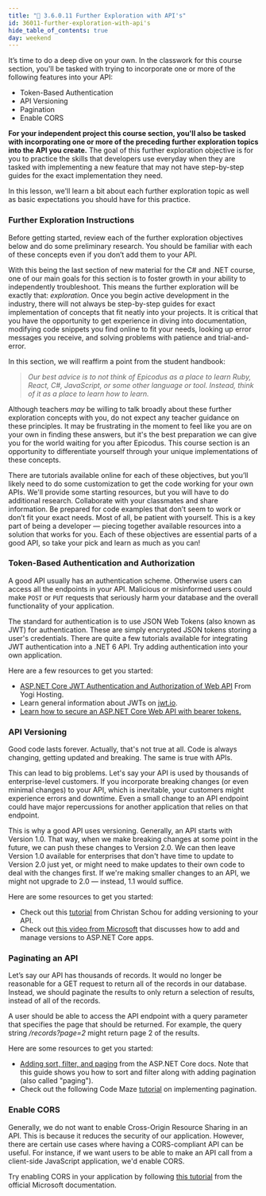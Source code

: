 ```yaml
---
title: "📓 3.6.0.11 Further Exploration with API's"
id: 36011-further-exploration-with-api's
hide_table_of_contents: true
day: weekend
---
```


It’s time to do a deep dive on your own. In the classwork for this course section, you'll be tasked with trying to incorporate one or more of the following features into your API:

* Token-Based Authentication
* API Versioning
* Pagination
* Enable CORS

**For your independent project this course section, you'll also be tasked with incorporating one or more of the preceding further exploration topics into the API you create.** The goal of this further exploration objective is for you to practice the skills that developers use everyday when they are tasked with implementing a new feature that may not have step-by-step guides for the exact implementation they need.

In this lesson, we'll learn a bit about each further exploration topic as well as basic expectations you should have for this practice. 

### Further Exploration Instructions

Before getting started, review each of the further exploration objectives below and do some preliminary research. You should be familiar with each of these concepts even if you don’t add them to your API.

With this being the last section of new material for the C# and .NET course, one of our main goals for this section is to foster growth in your ability to independently troubleshoot. This means the further exploration will be exactly that: *exploration*. Once you begin active development in the industry, there will not always be step-by-step guides for exact implementation of concepts that fit neatly into your projects. It is critical that you have the opportunity to get experience in diving into documentation, modifying code snippets you find online to fit your needs, looking up error messages you receive, and solving problems with patience and trial-and-error. 

In this section, we will reaffirm a point from the student handbook: 

> _Our best advice is to not think of Epicodus as a place to learn Ruby, React, C#, JavaScript, or some other language or tool. Instead, think of it as a place to learn how to learn._ 

Although teachers _may_ be willing to talk broadly about these further exploration concepts with you, do not expect any teacher guidance on these principles. It may be frustrating in the moment to feel like you are on your own in finding these answers, but it's the best preparation we can give you for the world waiting for you after Epicodus. This course section is an opportunity to differentiate yourself through your unique implementations of these concepts.

There are tutorials available online for each of these objectives, but you’ll likely need to do some customization to get the code working for your own APIs. We'll provide some starting resources, but you will have to do additional research. Collaborate with your classmates and share information. Be prepared for code examples that don’t seem to work or don’t fit your exact needs. Most of all, be patient with yourself. This is a key part of being a developer — piecing together available resources into a solution that works for you. Each of these objectives are essential parts of a good API, so take your pick and learn as much as you can!

### Token-Based Authentication and Authorization

A good API usually has an authentication scheme. Otherwise users can access all the endpoints in your API. Malicious or misinformed users could make `POST` or `PUT` requests that seriously harm your database and the overall functionality of your application.

The standard for authentication is to use JSON Web Tokens (also known as JWT) for authentication. These are simply encrypted JSON tokens storing a user's credentials. There are quite a few tutorials available for integrating JWT authentication into a .NET 6 API. Try adding authentication into your own application.

Here are a few resources to get you started:

* [ASP.NET Core JWT Authentication and Authorization of Web API](https://www.yogihosting.com/jwt-api-aspnet-core/) From Yogi Hosting.
* Learn general information about JWTs on [jwt.io](https://jwt.io/introduction).
* [Learn how to secure an ASP.NET Core Web API with bearer tokens.](https://learn.microsoft.com/en-us/dotnet/architecture/microservices/secure-net-microservices-web-applications/#authenticate-with-bearer-tokens)

### API Versioning

Good code lasts forever. Actually, that's not true at all. Code is always changing, getting updated and breaking. The same is true with APIs.

This can lead to big problems. Let's say your API is used by thousands of enterprise-level customers. If you incorporate breaking changes (or even minimal changes) to your API, which is inevitable, your customers might experience errors and downtime. Even a small change to an API endpoint could have major repercussions for another application that relies on that endpoint.

This is why a good API uses versioning. Generally, an API starts with Version 1.0. That way, when we make breaking changes at some point in the future, we can push these changes to Version 2.0. We can then leave Version 1.0 available for enterprises that don't have time to update to Version 2.0 just yet, or might need to make updates to their own code to deal with the changes first. If we're making smaller changes to an API, we might not upgrade to 2.0 — instead, 1.1 would suffice.

Here are some resources to get you started:

* Check out this [tutorial](https://blog.christian-schou.dk/how-to-use-api-versioning-in-net-core-web-api/) from Christan Schou for adding versioning to your API.
* Check out [this video from Microsoft](https://learn.microsoft.com/en-us/shows/visual-studio-toolbox/versioning-aspnet-core-services) that discusses how to add and manage versions to ASP.NET Core apps.

### Paginating an API

Let’s say our API has thousands of records. It would no longer be reasonable for a GET request to return all of the records in our database. Instead, we should paginate the results to only return a selection of results, instead of all of the records.

A user should be able to access the API endpoint with a query parameter that specifies the page that should be returned. For example, the query string _/records?page=2_ might return page 2 of the results.

Here are some resources to get you started:

* [Adding sort, filter, and paging](https://learn.microsoft.com/en-us/aspnet/core/data/ef-mvc/sort-filter-page?view=aspnetcore-6.0) from the ASP.NET Core docs. Note that this guide shows you how to sort and filter along with adding pagination (also called "paging").
* Check out the following Code Maze [tutorial](https://code-maze.com/paging-aspnet-core-webapi/) on implementing pagination.

### Enable CORS

Generally, we do not want to enable Cross-Origin Resource Sharing in an API. This is because it reduces the security of our application. However, there are certain use cases where having a CORS-compliant API can be useful. For instance, if we want users to be able to make an API call from a client-side JavaScript application, we'd enable CORS.

Try enabling CORS in your application by following [this tutorial](https://learn.microsoft.com/en-us/aspnet/core/security/cors?view=aspnetcore-6.0) from the official Microsoft documentation.
